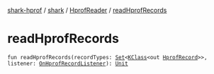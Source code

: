 [shark-hprof](../../index.md) / [shark](../index.md) / [HprofReader](index.md) / [readHprofRecords](./read-hprof-records.md)

# readHprofRecords

`fun readHprofRecords(recordTypes: `[`Set`](https://kotlinlang.org/api/latest/jvm/stdlib/kotlin.collections/-set/index.html)`<`[`KClass`](https://kotlinlang.org/api/latest/jvm/stdlib/kotlin.reflect/-k-class/index.html)`<out `[`HprofRecord`](../-hprof-record/index.md)`>>, listener: `[`OnHprofRecordListener`](../-on-hprof-record-listener/index.md)`): `[`Unit`](https://kotlinlang.org/api/latest/jvm/stdlib/kotlin/-unit/index.html)